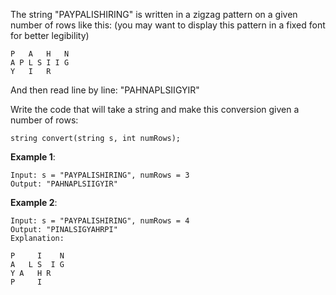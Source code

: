 The string "PAYPALISHIRING" is written in a zigzag pattern on a given number of
rows like this: (you may want to display this pattern in a fixed font for
better legibility)

	P   A   H   N
	A P L S I I G
	Y   I   R

And then read line by line: "PAHNAPLSIIGYIR"

Write the code that will take a string and make this conversion given a number
of rows:

	string convert(string s, int numRows);

**Example 1**:

	Input: s = "PAYPALISHIRING", numRows = 3
	Output: "PAHNAPLSIIGYIR"

**Example 2**:

	Input: s = "PAYPALISHIRING", numRows = 4
	Output: "PINALSIGYAHRPI"
	Explanation:

	P     I    N
	A   L S  I G
	Y A   H R
	P     I
